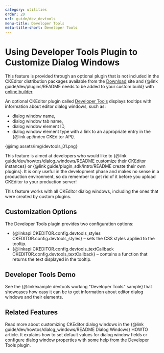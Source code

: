 ```yaml
---
category: utilities
order: 20
url: guide/dev_devtools
menu-title: Developer Tools
meta-title-short: Developer Tools
---
```

<!--
Copyright (c) 2003-2019, CKSource - Frederico Knabben. All rights reserved.
For licensing, see LICENSE.md.
-->

# Using Developer Tools Plugin to Customize Dialog Windows

<info-box info="">
 This feature is provided through an optional plugin that is not included in the CKEditor distribution packages available from the <a href="https://ckeditor.com/ckeditor-4/download/">Download</a> site and {@link guide/dev/plugins/README needs to be added to your custom build} with <a href="https://ckeditor.com/cke4/builder">online builder</a>.
</info-box>

An optional CKEditor plugin called [Developer Tools](https://ckeditor.com/cke4/addon/devtools) displays tooltips with information about editor dialog windows, such as:

* dialog window name,
* dialog window tab name,
* dialog window element ID,
* dialog window element type with a link to an appropriate entry in the {@link api/index CKEditor API}.

{@img assets/img/devtools_01.png}

This feature is aimed at developers who would like to {@link guide/dev/howtos/dialog_windows/README customize their CKEditor instances} or {@link guide/plugin_sdk/intro/README create their own plugins}. It is only useful in the development phase and makes no sense in a production environment, so do remember to get rid of it before you upload CKEditor to your production server!

<info-box hint="">
 This feature works with all CKEditor dialog windows, including the ones that were created by custom plugins.
</info-box>

## Customization Options

The Developer Tools plugin provides two configuration options:

* {@linkapi CKEDITOR.config.devtools_styles CKEDITOR.config.devtools_styles} &ndash; sets the CSS styles applied to the tooltip.
* {@linkapi CKEDITOR.config.devtools_textCallback CKEDITOR.config.devtools_textCallback} &ndash; contains a function that returns the text displayed in the tooltip.

## Developer Tools Demo

See the {@linkexample devtools working "Developer Tools" sample} that showcases how easy it can be to get information about editor dialog windows and their elements.

## Related Features

Read more about customizing CKEditor dialog windows in the {@link guide/dev/howtos/dialog_windows/README Dialog Windows} HOWTO article. It explains how to set default values for dialog window fields or configure dialog window properties with some help from the Developer Tools plugin.

